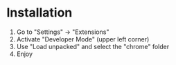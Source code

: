 # Installation

1. Go to "Settings" -> "Extensions"
2. Activate "Developer Mode" (upper left corner)
3. Use "Load unpacked" and select the "chrome" folder
4. Enjoy
